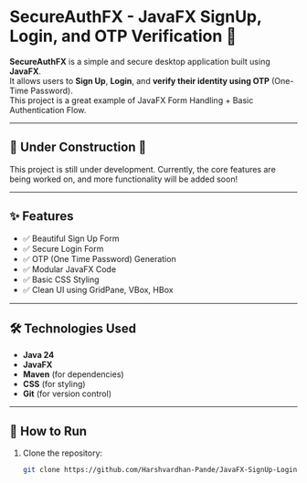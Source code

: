 # SecureAuthFX - JavaFX SignUp, Login, and OTP Verification 🚀

**SecureAuthFX** is a simple and secure desktop application built using **JavaFX**.  
It allows users to **Sign Up**, **Login**, and **verify their identity using OTP** (One-Time Password).  
This project is a great example of JavaFX Form Handling + Basic Authentication Flow.

---

## 🚧 Under Construction 🚧

This project is still under development. Currently, the core features are being worked on, and more functionality will be added soon!

---

## ✨ Features

- ✅ Beautiful Sign Up Form
- ✅ Secure Login Form
- ✅ OTP (One Time Password) Generation
- ✅ Modular JavaFX Code
- ✅ Basic CSS Styling
- ✅ Clean UI using GridPane, VBox, HBox

---

## 🛠️ Technologies Used

- **Java 24**
- **JavaFX**
- **Maven** (for dependencies)
- **CSS** (for styling)
- **Git** (for version control)

---

## 🚀 How to Run

1. Clone the repository:
   ```bash
   git clone https://github.com/Harshvardhan-Pande/JavaFX-SignUp-Login-OTP.git
